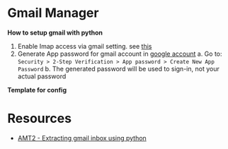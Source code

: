 # Gmail Manager

**How to setup gmail with python**

1. Enable Imap access via gmail setting. see [this](https://www.lifewire.com/what-are-the-gmail-imap-settings-1170852)
2. Generate App password for gmail account in [google account](https://myaccount.google.com/)
    a. Go to: `Security > 2-Step Verification > App password > Create New App Password`
    b. The generated password will be used to sign-in, not your actual password

**Template for config**



# Resources

- [AMT2 - Extracting gmail inbox using python](https://www.youtube.com/watch?v=K21BSZPFIjQ&ab_channel=DigitalSreeni)

